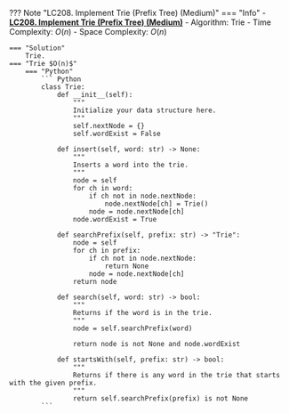 ??? Note "LC208. Implement Trie (Prefix Tree) (Medium)"
    === "Info"
        - **<a href="https://leetcode-cn.com/problems/implement-trie-prefix-tree/" target="_blank">LC208. Implement Trie (Prefix Tree) (Medium)</a>**
        - Algorithm: Trie
        - Time Complexity: $O(n)$
        - Space Complexity: $O(n)$

    === "Solution"
        Trie. 
    === "Trie $O(n)$"
        === "Python"
            ``` Python
            class Trie:
                def __init__(self):
                    """
                    Initialize your data structure here.
                    """
                    self.nextNode = {}
                    self.wordExist = False

                def insert(self, word: str) -> None:
                    """
                    Inserts a word into the trie.
                    """
                    node = self
                    for ch in word:
                        if ch not in node.nextNode:
                            node.nextNode[ch] = Trie()
                        node = node.nextNode[ch]
                    node.wordExist = True

                def searchPrefix(self, prefix: str) -> "Trie":
                    node = self
                    for ch in prefix:
                        if ch not in node.nextNode:
                            return None
                        node = node.nextNode[ch]
                    return node

                def search(self, word: str) -> bool:
                    """
                    Returns if the word is in the trie.
                    """
                    node = self.searchPrefix(word)

                    return node is not None and node.wordExist
                    
                def startsWith(self, prefix: str) -> bool:
                    """
                    Returns if there is any word in the trie that starts with the given prefix.
                    """
                    return self.searchPrefix(prefix) is not None
            ```